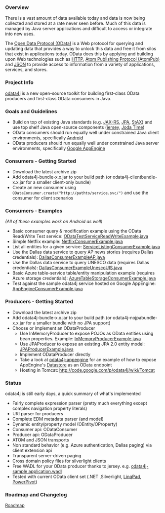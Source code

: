 ### Overview ###
There is a vast amount of data available today and data is now being collected and stored at a rate never seen before. Much of this data is managed by Java server applications and difficult to access or integrate into new uses.

The [Open Data Protocol (OData)](http://www.odata.org/) is a Web protocol for querying and updating data that provides a way to unlock this data and free it from silos that exist in applications today. OData does this by applying and building upon Web technologies such as [HTTP](http://www.w3.org/Protocols/), [Atom Publishing Protocol (AtomPub)](http://www.ietf.org/rfc/rfc4287.txt) and [JSON](http://json.org/) to provide access to information from a variety of applications, services, and stores.


### Project Info ###
[odata4j](http://code.google.com/p/odata4j/) is a new open-source toolkit for building first-class OData producers and first-class OData consumers in Java.


### Goals and Guidelines ###
  * Build on top of existing Java standards (e.g. [JAX-RS](https://jsr311.dev.java.net/), [JPA](http://jcp.org/en/jsr/detail?id=317), [StAX](http://jcp.org/en/jsr/detail?id=173)) and use top shelf Java open-source components ([jersey](https://jersey.dev.java.net/), [Joda Time](http://joda-time.sourceforge.net/))
  * OData consumers should run equally well under constrained Java client environments, specifically [Android](http://developer.android.com/index.html)
  * OData producers should run equally well under constrained Java server environments, specifically [Google AppEngine](http://code.google.com/appengine/)


### Consumers - Getting Started ###
  * Download the latest archive zip
  * Add odata4j-bundle-x.x.jar to your build path (or odata4j-clientbundle-x.x.jar for a smaller client-only bundle)
  * Create an new consumer using `ODataConsumer.create("http://pathto/service.svc/")` and use the consumer for client scenarios


### Consumers - Examples ###
_(All of these examples work on Android as well)_
  * Basic consumer query & modification example using the OData Read/Write Test service:  [ODataTestServiceReadWriteExample.java](http://code.google.com/p/odata4j/source/browse/odata4j-fit/src/test/java/org/odata4j/examples/consumers/ODataTestServiceReadWriteExample.java?name=0.6)
  * Simple Netflix example: [NetflixConsumerExample.java](http://code.google.com/p/odata4j/source/browse/odata4j-fit/src/test/java/org/odata4j/examples/consumers/NetflixConsumerExample.java?name=0.6)
  * List all entities for a given service: [ServiceListingConsumerExample.java](http://code.google.com/p/odata4j/source/browse/odata4j-fit/src/test/java/org/odata4j/examples/consumers/ServiceListingConsumerExample.java?name=0.6)
  * Use the Dallas data service to query AP news stories (requires Dallas credentials):  [DallasConsumerExampleAP.java](http://code.google.com/p/odata4j/source/browse/odata4j-fit/src/test/java/org/odata4j/examples/consumers/DallasConsumerExampleAP.java?name=0.6)
  * Use the Dallas data service to query UNESCO data (requires Dallas credentials):  [DallasConsumerExampleUnescoUIS.java](http://code.google.com/p/odata4j/source/browse/odata4j-fit/src/test/java/org/odata4j/examples/consumers/DallasConsumerExampleUnescoUIS.java?name=0.6)
  * Basic Azure table-service table/entity manipulation example (requires Azure storage credentials):  [AzureTableStorageConsumerExample.java](http://code.google.com/p/odata4j/source/browse/odata4j-fit/src/test/java/org/odata4j/examples/consumers/AzureTableStorageConsumerExample.java?name=0.6)
  * Test against the sample odata4j service hosted on Google AppEngine:  [AppEngineConsumerExample.java](http://code.google.com/p/odata4j/source/browse/odata4j-fit/src/test/java/org/odata4j/examples/consumers/AppEngineConsumerExample.java?name=0.6)


### Producers - Getting Started ###
  * Download the latest archive zip
  * Add odata4j-bundle-x.x.jar to your build path (or odata4j-nojpabundle-x.x.jar for a smaller bundle with no JPA support)
  * Choose or implement an ODataProducer
    * Use InMemoryProducer to expose POJOs as OData entities using bean properties.  Example:  [InMemoryProducerExample.java](http://code.google.com/p/odata4j/source/browse/odata4j-fit/src/test/java/org/odata4j/examples/producer/InMemoryProducerExample.java?name=0.6)
    * Use JPAProducer to expose an existing JPA 2.0 entity model:  [JPAProducerExample.java](http://code.google.com/p/odata4j/source/browse/odata4j-fit/src/test/java/org/odata4j/examples/producer/JPAProducerExample.java?name=0.6)
    * Implement ODataProducer directly
    * Take a look at [odata4j-appengine](http://code.google.com/p/odata4j/source/browse?repo=samples&name=0.4#hg%2Fodata4j-appengine) for an example of how to expose AppEngine's [Datastore](http://code.google.com/appengine/docs/java/javadoc/com/google/appengine/api/datastore/package-summary.html) as an OData endpoint
    * Hosting in Tomcat: http://code.google.com/p/odata4j/wiki/Tomcat


### Status ###
odata4j is still early days, a quick summary of what's implemented
  * Fairly complete expression parser (pretty much everything except complex navigation property literals)
  * URI parser for producers
  * Complete EDM metadata parser (and model)
  * Dynamic entity/property model (OEntity/OProperty)
  * Consumer api:  ODataConsumer
  * Producer api:  ODataProducer
  * ATOM and JSON transports
  * Non standard behavior (e.g. Azure authentication, Dallas paging) via client extension api
  * Transparent server-driven paging
  * Cross domain policy files for silverlight clients
  * Free WADL for your OData producer thanks to jersey.  e.g. [odata4j-sample application.wadl](http://odata4j-sample.appspot.com/datastore.svc/application.wadl)
  * Tested with current OData client set (.NET ,Silverlight, [LinqPad](http://www.linqpad.net/), [PowerPivot](http://www.powerpivot.com/))

### Roadmap and Changelog ###
[Roadmap](Roadmap.md)


